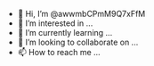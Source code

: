 - 👋 Hi, I’m @awwmbCPmM9Q7xFfM
- 👀 I’m interested in ...
- 🌱 I’m currently learning ...
- 💞️ I’m looking to collaborate on ...
- 📫 How to reach me ...

<!---
awwmbCPmM9Q7xFfM/awwmbCPmM9Q7xFfM is a ✨ special ✨ repository because its `README.md` (this file) appears on your GitHub profile.
You can click the Preview link to take a look at your changes.
--->
